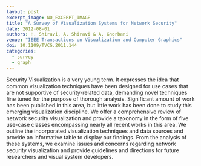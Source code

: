 ```yaml
---
layout: post
excerpt_image: NO_EXCERPT_IMAGE
title: "A Survey of Visualization Systems for Network Security"
date: 2012-08-01
authors: H. Shiravi, A. Shiravi & A. Ghorbani
venue: "IEEE Transactions on Visualization and Computer Graphics"
doi: 10.1109/TVCG.2011.144
categories:
  - survey
  - graph
---
```

Security Visualization is a very young term. It expresses the idea that common visualization techniques have been designed for use cases that are not supportive of security-related data, demanding novel techniques fine tuned for the purpose of thorough analysis. Significant amount of work has been published in this area, but little work has been done to study this emerging visualization discipline. We offer a comprehensive review of network security visualization and provide a taxonomy in the form of five use-case classes encompassing nearly all recent works in this area. We outline the incorporated visualization techniques and data sources and provide an informative table to display our findings. From the analysis of these systems, we examine issues and concerns regarding network security visualization and provide guidelines and directions for future researchers and visual system developers.
